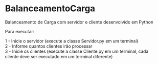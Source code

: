 # BalanceamentoCarga

Balanceamento de Carga com servidor e cliente desenvolvido em Python

Para executar:

1 - Inicie o servidor (execute a classe Servidor.py em um terminal) <br />
2 - Informe quantos clientes irão processar <br />
3 - Inicie os clientes (execute a classe Cliente.py em um terminal, cada cliente deve ser executado em um terminal diferente)
